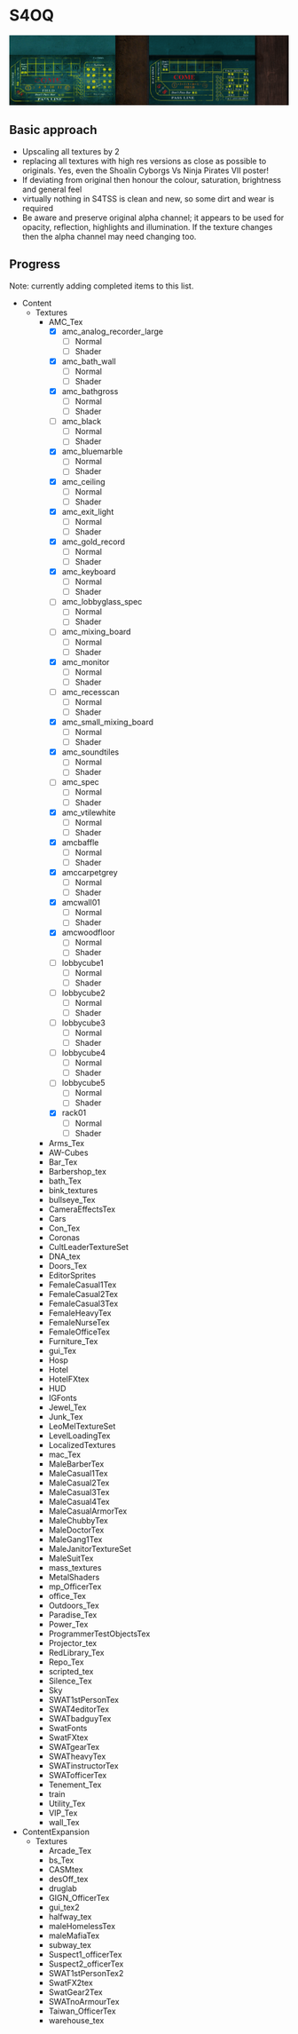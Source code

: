 # S4OQ

![Craps table, before and after](https://github.com/ukozdan/S4OQ/blob/master/Preview/barb_craptable_comparison.jpg)

## Basic approach

- Upscaling all textures by 2
- replacing all textures with high res versions as close as possible to originals. Yes, even the Shoalin Cyborgs Vs Ninja Pirates VII poster!
- If deviating from original then honour the colour, saturation, brightness and general feel
- virtually nothing in S4TSS is clean and new, so some dirt and wear is required
- Be aware and preserve original alpha channel; it appears to be used for opacity, reflection, highlights and illumination. If the texture changes then the alpha channel may need changing too. 

## Progress 

Note: currently adding completed items to this list. 

- Content
  - Textures
    - AMC_Tex
      - [x] amc_analog_recorder_large
        - [ ] Normal
        - [ ] Shader
      - [x] amc_bath_wall
        - [ ] Normal
        - [ ] Shader
      - [x] amc_bathgross
        - [ ] Normal
        - [ ] Shader
      - [ ] amc_black
        - [ ] Normal
        - [ ] Shader
      - [x] amc_bluemarble
        - [ ] Normal
        - [ ] Shader
      - [x] amc_ceiling
        - [ ] Normal
        - [ ] Shader
      - [x] amc_exit_light
        - [ ] Normal
        - [ ] Shader
      - [x] amc_gold_record
        - [ ] Normal
        - [ ] Shader
      - [x] amc_keyboard
        - [ ] Normal
        - [ ] Shader
      - [ ] amc_lobbyglass_spec
        - [ ] Normal
        - [ ] Shader
      - [ ] amc_mixing_board
        - [ ] Normal
        - [ ] Shader
      - [x] amc_monitor
        - [ ] Normal
        - [ ] Shader
      - [ ] amc_recesscan
        - [ ] Normal
        - [ ] Shader
      - [x] amc_small_mixing_board
        - [ ] Normal
        - [ ] Shader
      - [x] amc_soundtiles
        - [ ] Normal
        - [ ] Shader
      - [ ] amc_spec
        - [ ] Normal
        - [ ] Shader
      - [x] amc_vtilewhite
        - [ ] Normal
        - [ ] Shader
      - [x] amcbaffle
        - [ ] Normal
        - [ ] Shader
      - [x] amccarpetgrey
        - [ ] Normal
        - [ ] Shader
      - [x] amcwall01
        - [ ] Normal
        - [ ] Shader
      - [x] amcwoodfloor
        - [ ] Normal
        - [ ] Shader
      - [ ] lobbycube1
        - [ ] Normal
        - [ ] Shader
      - [ ] lobbycube2
        - [ ] Normal
        - [ ] Shader
      - [ ] lobbycube3
        - [ ] Normal
        - [ ] Shader
      - [ ] lobbycube4
        - [ ] Normal
        - [ ] Shader
      - [ ] lobbycube5
        - [ ] Normal
        - [ ] Shader
      - [x] rack01
        - [ ] Normal
        - [ ] Shader
    - Arms_Tex
	- AW-Cubes
	- Bar_Tex
	- Barbershop_tex
	- bath_Tex
	- bink_textures
	- bullseye_Tex
	- CameraEffectsTex
	- Cars
	- Con_Tex
	- Coronas
	- CultLeaderTextureSet
	- DNA_tex
	- Doors_Tex
	- EditorSprites
	- FemaleCasual1Tex
	- FemaleCasual2Tex
	- FemaleCasual3Tex
	- FemaleHeavyTex
	- FemaleNurseTex
	- FemaleOfficeTex
	- Furniture_Tex
	- gui_Tex
	- Hosp
	- Hotel
	- HotelFXtex
	- HUD
	- IGFonts
	- Jewel_Tex
	- Junk_Tex
	- LeoMelTextureSet
	- LevelLoadingTex
	- LocalizedTextures
	- mac_Tex
	- MaleBarberTex
	- MaleCasual1Tex
	- MaleCasual2Tex
	- MaleCasual3Tex
	- MaleCasual4Tex
	- MaleCasualArmorTex
	- MaleChubbyTex
	- MaleDoctorTex
	- MaleGang1Tex
	- MaleJanitorTextureSet
	- MaleSuitTex
	- mass_textures
	- MetalShaders
	- mp_OfficerTex
	- office_Tex
	- Outdoors_Tex
	- Paradise_Tex
	- Power_Tex
	- ProgrammerTestObjectsTex
	- Projector_tex
	- RedLibrary_Tex
	- Repo_Tex
	- scripted_tex
	- Silence_Tex
	- Sky
	- SWAT1stPersonTex
	- SWAT4editorTex
	- SWATbadguyTex
	- SwatFonts
	- SwatFXtex
	- SWATgearTex
	- SWATheavyTex
	- SWATinstructorTex
	- SWATofficerTex
	- Tenement_Tex
	- train
	- Utility_Tex
	- VIP_Tex
	- wall_Tex
- ContentExpansion
  - Textures
	- Arcade_Tex
	- bs_Tex
	- CASMtex
	- desOff_tex
	- druglab
	- GIGN_OfficerTex
	- gui_tex2
	- halfway_tex
	- maleHomelessTex
	- maleMafiaTex
	- subway_tex
	- Suspect1_officerTex
	- Suspect2_officerTex
	- SWAT1stPersonTex2
	- SwatFX2tex
	- SwatGear2Tex
	- SWATnoArmourTex
	- Taiwan_OfficerTex
	- warehouse_tex
